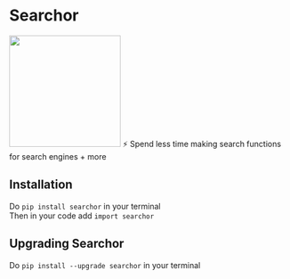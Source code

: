 # Searchor
<img height="200" width="200" src="https://media.discordapp.net/attachments/1006947177077166191/1013165217255006249/Searchor.png"/>
⚡️ Spend less time making search functions for search engines + more

## Installation
Do `pip install searchor` in your terminal
<br>
Then in your code add `import searchor`
</br>

## Upgrading Searchor
Do `pip install --upgrade searchor` in your terminal

